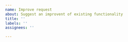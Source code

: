 ```yaml
---
name: Improve request
about: Suggest an improvent of existing functionality
title: ''
labels: ''
assignees: ''

---
```



